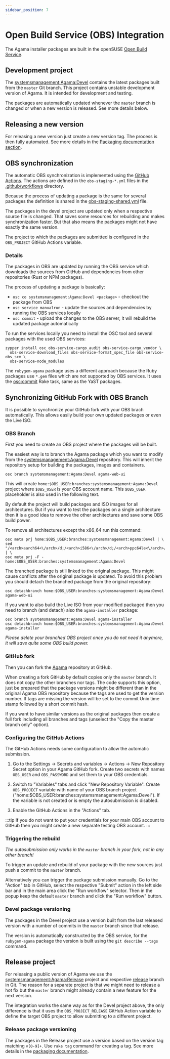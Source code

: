 ```yaml
---
sidebar_position: 7
---
```


# Open Build Service (OBS) Integration

The Agama installer packages are built in the openSUSE [Open Build
Service](https://build.opensuse.org/).

## Development project

The
[systemsmanagement:Agama:Devel](https://build.opensuse.org/project/show/systemsmanagement:Agama:Devel)
contains the latest packages built from the `master` Git branch. This project contains unstable
development version of Agama. It is intended for development and testing.

The packages are automatically updated whenever the `master` branch is changed or when a new version
is released. See more details below.

## Releasing a new version

For releasing a new version just create a new version tag. The process is then fully automated. See
more details in the [Packaging documentation section](./packaging.md#bumping-the-version).

## OBS synchronization

The automatic OBS synchronization is implemented using the [GitHub
Actions](https://github.com/features/actions). The actions are defined in the `obs-staging-*.yml`
files in the [.github/workflows](https://github.com/openSUSE/agama/tree/master/.github/workflows)
directory.

Because the process of updating a package is the same for several packages the definition is shared
in the
[obs-staging-shared.yml](https://github.com/openSUSE/agama/blob/master/.github/workflows/obs-staging-shared.yml)
file.

The packages in the devel project are updated only when a respective source file is changed. That
saves some resources for rebuilding and makes synchronization faster. But that also means the
packages might not have exactly the same version.

The project to which the packages are submitted is configured in the `OBS_PROJECT` GitHub Actions
variable.

### Details

The packages in OBS are updated by running the OBS service which downloads the sources from GitHub
and dependencies from other repositories (Rust or NPM packages).

The process of updating a package is basically:

- `osc co systemsmanagement:Agama:Devel <package>` - checkout the package from OBS
- `osc service manualrun` - update the sources and dependencies by running the OBS services locally
- `osc commit` - upload the changes to the OBS server, it will rebuild the updated package
  automatically

To run the services locally you need to install the OSC tool and several packages with the used OBS
services:

```shell
zypper install osc obs-service-cargo_audit obs-service-cargo_vendor \
  obs-service-download_files obs-service-format_spec_file obs-service-obs_scm \
  obs-service-node_modules
```

The `rubygem-agama` package uses a different approach because the Ruby packages use `*.gem` files
which are not supported by OBS services. It uses the
[osc:commit](https://github.com/openSUSE/packaging_rake_tasks#osccommit) Rake task, same as the YaST
packages.

## Synchronizing GitHub Fork with OBS Branch

It is possible to synchronize your GitHub fork with your OBS brach automatically. This allows easily
build your own updated packages or even the Live ISO.

### OBS Branch

First you need to create an OBS project where the packages will be built.

The easiest way is to branch the Agama package which you want to modify from the
[systemsmanagement:Agama:Devel](https://build.opensuse.org/project/show/systemsmanagement:Agama:Devel)
repository. This will inherit the repository setup for building the packages, images and containers.

```shell
osc branch systemsmanagement:Agama:Devel agama-web-ui
```

This will create `home:$OBS_USER:branches:systemsmanagement:Agama:Devel` project where `$OBS_USER`
is your OBS account name. This `$OBS_USER` placeholder is also used in the following text.

By default the project will build packages and ISO images for all architectures. But if you want to
test the packages on a single architecture then it is a good idea to remove the other architectures
and save some OBS build power.

To remove all architectures except the x86_64 run this command:

```shell
osc meta prj home:$OBS_USER:branches:systemsmanagement:Agama:Devel | \
sed "/<arch>aarch64<\/arch>/d;/<arch>i586<\/arch>/d;/<arch>ppc64le<\/arch>/d;/<arch>s390x<\/arch>/d;" | \
osc meta prj -F - home:$OBS_USER:branches:systemsmanagement:Agama:Devel
```

The branched package is still linked to the original package. This might cause conflicts after the
original package is updated. To avoid this problem you should detach the branched package from the
original repository:

```shell
osc detachbranch home:$OBS_USER:branches:systemsmanagement:Agama:Devel agama-web-ui
```

If you want to also build the Live ISO from your modified packaged then you need to branch (and
detach) also the `agama-installer` package:

```shell
osc branch systemsmanagement:Agama:Devel agama-installer
osc detachbranch home:$OBS_USER:branches:systemsmanagement:Agama:Devel agama-installer
```

_Please delete your branched OBS project once you do not need it anymore, it will save quite some
OBS build power._

### GitHub fork

Then you can fork the [Agama](https://github.com/openSUSE/agama) repository at GitHub.

When creating a fork GitHub by default copies only the `master` branch. It does not copy the other
branches nor tags. The code supports this option, just be prepared that the package versions might
be different than in the original Agama OBS repository because the tags are used to get the version
number. If tags are missing the version will be set to the commit Unix time stamp followed by a
short commit hash.

If you want to have similar versions as the original packages then create a full fork including all
branches and tags (unselect the "Copy the master branch only" option).

### Configuring the GitHub Actions

The GitHub Actions needs some configuration to allow the automatic submission.

1. Go to the Settings -> Secrets and variables -> Actions -> New Repository
   Secret option in your Agama GitHub fork. Create two secrets with names
   `OBS_USER` and `OBS_PASSWORD` and set them to your OBS credentials.

2. Switch to "Variables" tabs and click "New Repository Variable". Create `OBS_PROJECT` variable
   with name of your OBS branch project ("home:$OBS_USER:branches:systemsmanagement:Agama:Devel").
   If the variable is not created or is empty the autosubmission is disabled.

3. Enable the GitHub Actions in the "Actions" tab.

:::tip
If you do not want to put your credentials for your main OBS account
to GitHub then you might create a new separate testing OBS account.
:::

### Triggering the rebuild

_The autosubmission only works in the `master` branch in your fork, not in any other branch!_

To trigger an update and rebuild of your package with the new sources just push a commit to the
`master` branch.

Alternatively you can trigger the package submission manually. Go to the "Action" tab in GitHub,
select the respective "Submit" action in the left side bar and in the main area click the "Run
workflow" selector. Then in the popup keep the default `master` branch and click the "Run workflow"
button.

### Devel package versioning

The packages in the Devel project use a version built from the last released version with a number
of commits in the `master` branch since that release.

The version is automatically constructed by the OBS service, for the `rubygem-agama` package the
version is built using the `git describe --tags` command.

## Release project

For releasing a public version of Agama we use the [systemsmanagement:Agama:Release](
https://build.opensuse.org/project/show/systemsmanagement:Agama:Devel) project and respective
[release](https://github.com/agama-project/agama/tree/release) branch in Git. The reason for a
separate project is that we might need to release a hot fix but the `master` branch might already
contain a new feature for the next version.

The integration works the same way as for the Devel project above, the only difference is that it
uses the `OBS_PROJECT_RELEASE` GitHub Action variable to define the target OBS project to allow
submitting to a different project.

### Release package versioning

The packages in the Release project use a version based on the version tag matching `v[0-9]+`. Use
`rake tag` command for creating a tag. See more details in the [packaging
documentation](packaging.md#bumping-the-version).
